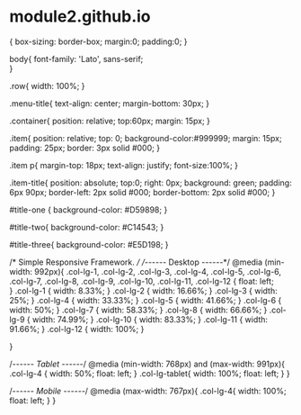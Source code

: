# module2.github.io
{
  box-sizing: border-box;
  margin:0;
  padding:0;
}

body{
  font-family: 'Lato', sans-serif;  
}

.row{
  width: 100%;
}

.menu-title{
  text-align: center;
  margin-bottom: 30px;
}

.container{
 position: relative;
 top:60px;
 margin: 15px; 
}

.item{
  position: relative;
  top: 0;
  background-color:#999999;
  margin: 15px;
  padding: 25px;
  border: 3px solid #000;
}

.item p{
  margin-top: 18px;
  text-align: justify;
  font-size:100%;
}

.item-title{
  position: absolute;
  top:0;
  right: 0px;
  background: green; 
  padding: 6px 90px;
  border-left: 2px solid #000;
  border-bottom: 2px solid #000;
}

#title-one {
  background-color: #D59898;
} 

#title-two{
  background-color: #C14543;
}

#title-three{
  background-color: #E5D198;
}

/* Simple Responsive Framework. */
/*------ Desktop ------*/
@media (min-width: 992px){
  .col-lg-1, .col-lg-2, .col-lg-3, .col-lg-4, .col-lg-5, .col-lg-6, .col-lg-7, .col-lg-8, .col-lg-9, .col-lg-10, .col-lg-11, .col-lg-12 {
    float: left;  
  }
  .col-lg-1 {
    width: 8.33%;
  }
  .col-lg-2 {
    width: 16.66%;
  }
  .col-lg-3 {
    width: 25%;
  }
  .col-lg-4 {
    width: 33.33%;
  }
  .col-lg-5 {
    width: 41.66%;
  }
  .col-lg-6 {
    width: 50%;
  }
  .col-lg-7 {
    width: 58.33%;
  }
  .col-lg-8 {
    width: 66.66%;
  }
  .col-lg-9 {
    width: 74.99%;
  }
  .col-lg-10 {
    width: 83.33%;
  }
  .col-lg-11 {
    width: 91.66%;
  }
  .col-lg-12 {
    width: 100%;
  }

}


/*------ Tablet ------*/
@media (min-width: 768px) and (max-width: 991px){
  .col-lg-4 {
    width: 50%;
    float: left;
  }
  .col-lg-tablet{
   width: 100%;
   float: left;
 }
}


/*------ Mobile ------*/
@media (max-width: 767px){
  .col-lg-4{
    width: 100%;
    float: left;
  }
}
